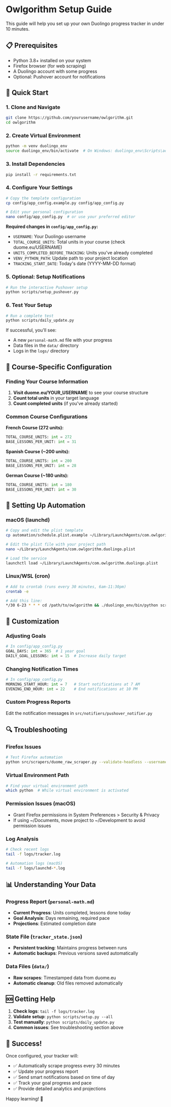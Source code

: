 # Owlgorithm Setup Guide

This guide will help you set up your own Duolingo progress tracker in under 10 minutes.

## 📋 Prerequisites

- Python 3.8+ installed on your system
- Firefox browser (for web scraping)
- A Duolingo account with some progress
- Optional: Pushover account for notifications

## 🚀 Quick Start

### 1. Clone and Navigate
```bash
git clone https://github.com/yourusername/owlgorithm.git
cd owlgorithm
```

### 2. Create Virtual Environment
```bash
python -m venv duolingo_env
source duolingo_env/bin/activate  # On Windows: duolingo_env\Scripts\activate
```

### 3. Install Dependencies
```bash
pip install -r requirements.txt
```

### 4. Configure Your Settings
```bash
# Copy the template configuration
cp config/app_config.example.py config/app_config.py

# Edit your personal configuration
nano config/app_config.py  # or use your preferred editor
```

**Required changes in `config/app_config.py`:**
- `USERNAME`: Your Duolingo username
- `TOTAL_COURSE_UNITS`: Total units in your course (check duome.eu/USERNAME)
- `UNITS_COMPLETED_BEFORE_TRACKING`: Units you've already completed
- `VENV_PYTHON_PATH`: Update path to your project location
- `TRACKING_START_DATE`: Today's date (YYYY-MM-DD format)

### 5. Optional: Setup Notifications
```bash
# Run the interactive Pushover setup
python scripts/setup_pushover.py
```

### 6. Test Your Setup
```bash
# Run a complete test
python scripts/daily_update.py
```

If successful, you'll see:
- A new `personal-math.md` file with your progress
- Data files in the `data/` directory
- Logs in the `logs/` directory

## 🔧 Course-Specific Configuration

### Finding Your Course Information

1. **Visit duome.eu/YOUR_USERNAME** to see your course structure
2. **Count total units** in your target language
3. **Count completed units** (if you've already started)

### Common Course Configurations

**French Course (272 units):**
```python
TOTAL_COURSE_UNITS: int = 272
BASE_LESSONS_PER_UNIT: int = 31
```

**Spanish Course (~200 units):**
```python
TOTAL_COURSE_UNITS: int = 200
BASE_LESSONS_PER_UNIT: int = 28
```

**German Course (~180 units):**
```python
TOTAL_COURSE_UNITS: int = 180
BASE_LESSONS_PER_UNIT: int = 30
```

## 📅 Setting Up Automation

### macOS (launchd)
```bash
# Copy and edit the plist template
cp automation/schedule.plist.example ~/Library/LaunchAgents/com.owlgorithm.duolingo.plist

# Edit the plist file with your project path
nano ~/Library/LaunchAgents/com.owlgorithm.duolingo.plist

# Load the service
launchctl load ~/Library/LaunchAgents/com.owlgorithm.duolingo.plist
```

### Linux/WSL (cron)
```bash
# Add to crontab (runs every 30 minutes, 6am-11:30pm)
crontab -e

# Add this line:
*/30 6-23 * * * cd /path/to/owlgorithm && ./duolingo_env/bin/python scripts/daily_update.py
```

## 🎯 Customization

### Adjusting Goals
```python
# In config/app_config.py
GOAL_DAYS: int = 365  # 1 year goal
DAILY_GOAL_LESSONS: int = 15  # Increase daily target
```

### Changing Notification Times
```python
# In config/app_config.py
MORNING_START_HOUR: int = 7   # Start notifications at 7 AM
EVENING_END_HOUR: int = 22    # End notifications at 10 PM
```

### Custom Progress Reports
Edit the notification messages in `src/notifiers/pushover_notifier.py`

## 🔍 Troubleshooting

### Firefox Issues
```bash
# Test Firefox automation
python src/scrapers/duome_raw_scraper.py --validate-headless --username YOUR_USERNAME
```

### Virtual Environment Path
```bash
# Find your virtual environment path
which python  # While virtual environment is activated
```

### Permission Issues (macOS)
- Grant Firefox permissions in System Preferences > Security & Privacy
- If using ~/Documents, move project to ~/Development to avoid permission issues

### Log Analysis
```bash
# Check recent logs
tail -f logs/tracker.log

# Automation logs (macOS)
tail -f logs/launchd-*.log
```

## 📊 Understanding Your Data

### Progress Report (`personal-math.md`)
- **Current Progress**: Units completed, lessons done today
- **Goal Analysis**: Days remaining, required pace
- **Projections**: Estimated completion date

### State File (`tracker_state.json`)
- **Persistent tracking**: Maintains progress between runs
- **Automatic backups**: Previous versions saved automatically

### Data Files (`data/`)
- **Raw scrapes**: Timestamped data from duome.eu
- **Automatic cleanup**: Old files removed automatically

## 🆘 Getting Help

1. **Check logs**: `tail -f logs/tracker.log`
2. **Validate setup**: `python scripts/setup.py --all`
3. **Test manually**: `python scripts/daily_update.py`
4. **Common issues**: See troubleshooting section above

## 🎉 Success!

Once configured, your tracker will:
- ✅ Automatically scrape progress every 30 minutes
- ✅ Update your progress report
- ✅ Send smart notifications based on time of day
- ✅ Track your goal progress and pace
- ✅ Provide detailed analytics and projections

Happy learning! 🦉 